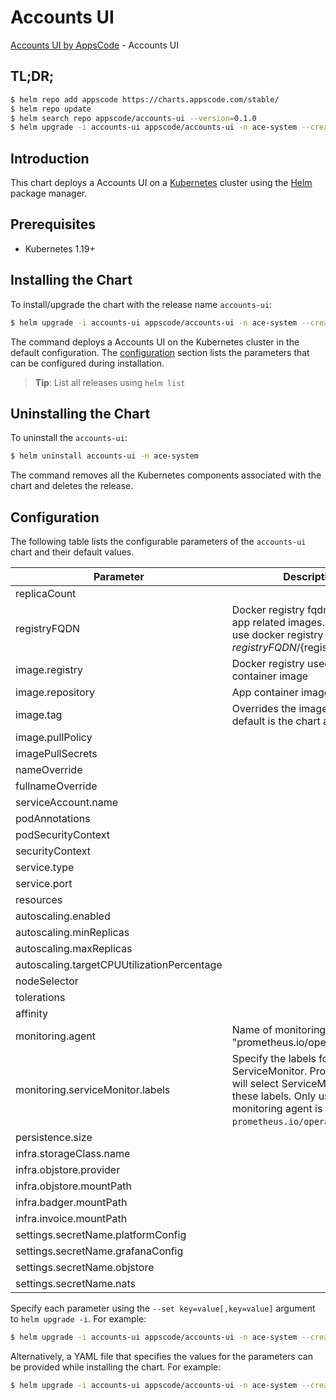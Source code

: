 # Accounts UI

[Accounts UI by AppsCode](https://github.com/bytebuilders) - Accounts UI

## TL;DR;

```bash
$ helm repo add appscode https://charts.appscode.com/stable/
$ helm repo update
$ helm search repo appscode/accounts-ui --version=0.1.0
$ helm upgrade -i accounts-ui appscode/accounts-ui -n ace-system --create-namespace --version=0.1.0
```

## Introduction

This chart deploys a Accounts UI on a [Kubernetes](http://kubernetes.io) cluster using the [Helm](https://helm.sh) package manager.

## Prerequisites

- Kubernetes 1.19+

## Installing the Chart

To install/upgrade the chart with the release name `accounts-ui`:

```bash
$ helm upgrade -i accounts-ui appscode/accounts-ui -n ace-system --create-namespace --version=0.1.0
```

The command deploys a Accounts UI on the Kubernetes cluster in the default configuration. The [configuration](#configuration) section lists the parameters that can be configured during installation.

> **Tip**: List all releases using `helm list`

## Uninstalling the Chart

To uninstall the `accounts-ui`:

```bash
$ helm uninstall accounts-ui -n ace-system
```

The command removes all the Kubernetes components associated with the chart and deletes the release.

## Configuration

The following table lists the configurable parameters of the `accounts-ui` chart and their default values.

|                 Parameter                  |                                                                             Description                                                                             |         Default         |
|--------------------------------------------|---------------------------------------------------------------------------------------------------------------------------------------------------------------------|-------------------------|
| replicaCount                               |                                                                                                                                                                     | <code>1</code>          |
| registryFQDN                               | Docker registry fqdn used to pull app related images. Set this to use docker registry hosted at ${registryFQDN}/${registry}/${image}                                | <code>""</code>         |
| image.registry                             | Docker registry used to pull app container image                                                                                                                    | <code>appscode</code>   |
| image.repository                           | App container image                                                                                                                                                 | <code>gitea</code>      |
| image.tag                                  | Overrides the image tag whose default is the chart appVersion.                                                                                                      | <code>""</code>         |
| image.pullPolicy                           |                                                                                                                                                                     | <code>Always</code>     |
| imagePullSecrets                           |                                                                                                                                                                     | <code>[]</code>         |
| nameOverride                               |                                                                                                                                                                     | <code>""</code>         |
| fullnameOverride                           |                                                                                                                                                                     | <code>""</code>         |
| serviceAccount.name                        |                                                                                                                                                                     | <code>""</code>         |
| podAnnotations                             |                                                                                                                                                                     | <code>{}</code>         |
| podSecurityContext                         |                                                                                                                                                                     | <code>{}</code>         |
| securityContext                            |                                                                                                                                                                     | <code>{}</code>         |
| service.type                               |                                                                                                                                                                     | <code>ClusterIP</code>  |
| service.port                               |                                                                                                                                                                     | <code>80</code>         |
| resources                                  |                                                                                                                                                                     | <code>{}</code>         |
| autoscaling.enabled                        |                                                                                                                                                                     | <code>false</code>      |
| autoscaling.minReplicas                    |                                                                                                                                                                     | <code>1</code>          |
| autoscaling.maxReplicas                    |                                                                                                                                                                     | <code>100</code>        |
| autoscaling.targetCPUUtilizationPercentage |                                                                                                                                                                     | <code>80</code>         |
| nodeSelector                               |                                                                                                                                                                     | <code>{}</code>         |
| tolerations                                |                                                                                                                                                                     | <code>[]</code>         |
| affinity                                   |                                                                                                                                                                     | <code>{}</code>         |
| monitoring.agent                           | Name of monitoring agent (eg "prometheus.io/operator")                                                                                                              | <code>""</code>         |
| monitoring.serviceMonitor.labels           | Specify the labels for ServiceMonitor. Prometheus crd will select ServiceMonitor using these labels. Only usable when monitoring agent is `prometheus.io/operator`. | <code>{}</code>         |
| persistence.size                           |                                                                                                                                                                     | <code>10Gi</code>       |
| infra.storageClass.name                    |                                                                                                                                                                     | <code>"standard"</code> |
| infra.objstore.provider                    |                                                                                                                                                                     | <code>""</code>         |
| infra.objstore.mountPath                   |                                                                                                                                                                     | <code>""</code>         |
| infra.badger.mountPath                     |                                                                                                                                                                     | <code>/badger</code>    |
| infra.invoice.mountPath                    |                                                                                                                                                                     | <code>/billing</code>   |
| settings.secretName.platformConfig         |                                                                                                                                                                     | <code>""</code>         |
| settings.secretName.grafanaConfig          |                                                                                                                                                                     | <code>""</code>         |
| settings.secretName.objstore               |                                                                                                                                                                     | <code>""</code>         |
| settings.secretName.nats                   |                                                                                                                                                                     | <code>""</code>         |


Specify each parameter using the `--set key=value[,key=value]` argument to `helm upgrade -i`. For example:

```bash
$ helm upgrade -i accounts-ui appscode/accounts-ui -n ace-system --create-namespace --version=0.1.0 --set replicaCount=1
```

Alternatively, a YAML file that specifies the values for the parameters can be provided while
installing the chart. For example:

```bash
$ helm upgrade -i accounts-ui appscode/accounts-ui -n ace-system --create-namespace --version=0.1.0 --values values.yaml
```
